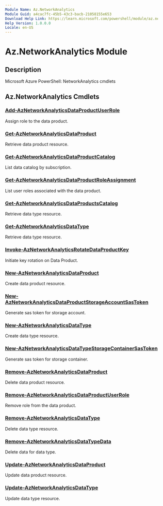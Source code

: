```yaml
---
Module Name: Az.NetworkAnalytics
Module Guid: a4cac7fc-45b5-43c3-bacb-21058155e653
Download Help Link: https://learn.microsoft.com/powershell/module/az.networkanalytics
Help Version: 1.0.0.0
Locale: en-US
---
```


# Az.NetworkAnalytics Module
## Description
Microsoft Azure PowerShell: NetworkAnalytics cmdlets

## Az.NetworkAnalytics Cmdlets
### [Add-AzNetworkAnalyticsDataProductUserRole](Add-AzNetworkAnalyticsDataProductUserRole.md)
Assign role to the data product.

### [Get-AzNetworkAnalyticsDataProduct](Get-AzNetworkAnalyticsDataProduct.md)
Retrieve data product resource.

### [Get-AzNetworkAnalyticsDataProductCatalog](Get-AzNetworkAnalyticsDataProductCatalog.md)
List data catalog by subscription.

### [Get-AzNetworkAnalyticsDataProductRoleAssignment](Get-AzNetworkAnalyticsDataProductRoleAssignment.md)
List user roles associated with the data product.

### [Get-AzNetworkAnalyticsDataProductsCatalog](Get-AzNetworkAnalyticsDataProductsCatalog.md)
Retrieve data type resource.

### [Get-AzNetworkAnalyticsDataType](Get-AzNetworkAnalyticsDataType.md)
Retrieve data type resource.

### [Invoke-AzNetworkAnalyticsRotateDataProductKey](Invoke-AzNetworkAnalyticsRotateDataProductKey.md)
Initiate key rotation on Data Product.

### [New-AzNetworkAnalyticsDataProduct](New-AzNetworkAnalyticsDataProduct.md)
Create data product resource.

### [New-AzNetworkAnalyticsDataProductStorageAccountSasToken](New-AzNetworkAnalyticsDataProductStorageAccountSasToken.md)
Generate sas token for storage account.

### [New-AzNetworkAnalyticsDataType](New-AzNetworkAnalyticsDataType.md)
Create data type resource.

### [New-AzNetworkAnalyticsDataTypeStorageContainerSasToken](New-AzNetworkAnalyticsDataTypeStorageContainerSasToken.md)
Generate sas token for storage container.

### [Remove-AzNetworkAnalyticsDataProduct](Remove-AzNetworkAnalyticsDataProduct.md)
Delete data product resource.

### [Remove-AzNetworkAnalyticsDataProductUserRole](Remove-AzNetworkAnalyticsDataProductUserRole.md)
Remove role from the data product.

### [Remove-AzNetworkAnalyticsDataType](Remove-AzNetworkAnalyticsDataType.md)
Delete data type resource.

### [Remove-AzNetworkAnalyticsDataTypeData](Remove-AzNetworkAnalyticsDataTypeData.md)
Delete data for data type.

### [Update-AzNetworkAnalyticsDataProduct](Update-AzNetworkAnalyticsDataProduct.md)
Update data product resource.

### [Update-AzNetworkAnalyticsDataType](Update-AzNetworkAnalyticsDataType.md)
Update data type resource.

